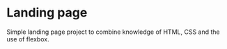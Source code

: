 # Landing page

Simple landing page project to combine knowledge of HTML, CSS and the use of flexbox. 